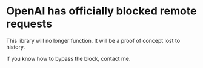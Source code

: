 # OpenAI has officially blocked remote requests
This library will no longer function. It will be a proof of concept lost to history.

If you know how to bypass the block, contact me.
